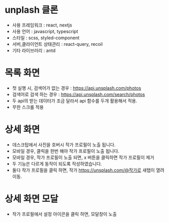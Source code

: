 # unplash 클론

- 사용 프레임워크 : react, nextjs
- 사용 언어 : javascript, typescript
- 스타일 : scss, styled-component
- 서버,클라이언트 상태관리 : react-query, recoil
- 기타 라이브러리 : antd

# 목록 화면

- 첫 실행 시, 검색어가 없는 경우 : https://api.unsplash.com/photos
- 검색어로 검색 하는 경우 : https://api.unsplash.com/search/photos
- 두 api의 받는 데이터가 조금 달라서 api 함수를 두개 활용해서 적용.
- 무한 스크롤 적용

# 상세 화면

- 데스크탑에서 사진을 호버시 작가 프로필이 노출 됩니다.
- 모바일 경우, 클릭을 한번 해야 작가 프로필이 노출 됩니다.
- 모바일 경우, 작가 프로필이 노출 되면, x 버튼을 클릭하면 작가 프로필이 제거
- 두 기능은 다르게 동작이 되도록 작성하였습니다.
- 둘다 작가 프로필을 클릭 하면, 작가 https://unsplash.com/@작가로 새탭이 열려 이동.

# 상세 화면 모달

- 작가 프로필에서 설정 아이콘을 클릭 하면, 모달창이 노출
